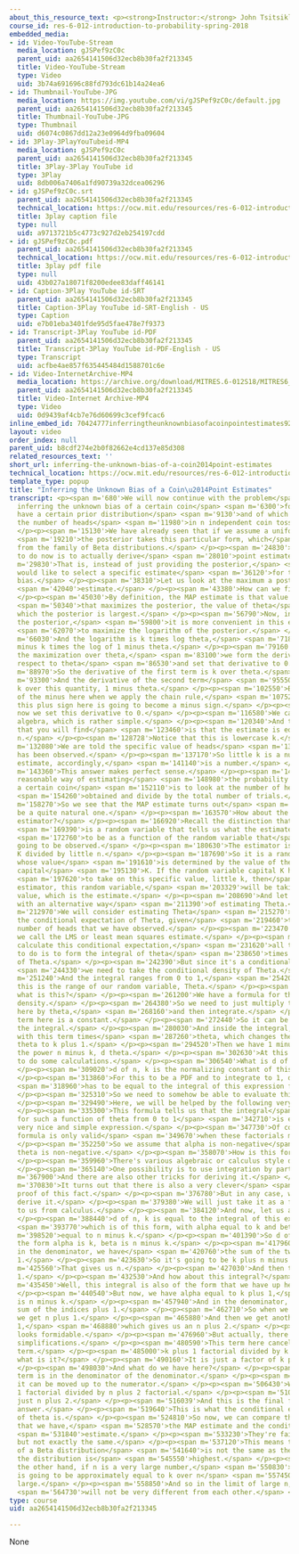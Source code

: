 ```yaml
---
about_this_resource_text: <p><strong>Instructor:</strong> John Tsitsiklis</p>
course_id: res-6-012-introduction-to-probability-spring-2018
embedded_media:
- id: Video-YouTube-Stream
  media_location: gJSPef9zC0c
  parent_uid: aa2654141506d32ecb8b30fa2f213345
  title: Video-YouTube-Stream
  type: Video
  uid: 3b74a691696c88fd793dc61b14a24ea6
- id: Thumbnail-YouTube-JPG
  media_location: https://img.youtube.com/vi/gJSPef9zC0c/default.jpg
  parent_uid: aa2654141506d32ecb8b30fa2f213345
  title: Thumbnail-YouTube-JPG
  type: Thumbnail
  uid: d6074c0867dd12a23e0964d9fba09604
- id: 3Play-3PlayYouTubeid-MP4
  media_location: gJSPef9zC0c
  parent_uid: aa2654141506d32ecb8b30fa2f213345
  title: 3Play-3Play YouTube id
  type: 3Play
  uid: 8db006a7406a1fd90739a32dcea06296
- id: gJSPef9zC0c.srt
  parent_uid: aa2654141506d32ecb8b30fa2f213345
  technical_location: https://ocw.mit.edu/resources/res-6-012-introduction-to-probability-spring-2018/part-ii-inference-limit-theorems/inferring-the-unknown-bias-of-a-coin2014point-estimates/gJSPef9zC0c.srt
  title: 3play caption file
  type: null
  uid: a9713721b5c4773c927d2eb254197cdd
- id: gJSPef9zC0c.pdf
  parent_uid: aa2654141506d32ecb8b30fa2f213345
  technical_location: https://ocw.mit.edu/resources/res-6-012-introduction-to-probability-spring-2018/part-ii-inference-limit-theorems/inferring-the-unknown-bias-of-a-coin2014point-estimates/gJSPef9zC0c.pdf
  title: 3play pdf file
  type: null
  uid: 43b027a18071f8200edee83daff46141
- id: Caption-3Play YouTube id-SRT
  parent_uid: aa2654141506d32ecb8b30fa2f213345
  title: Caption-3Play YouTube id-SRT-English - US
  type: Caption
  uid: e7b01eba3401fde95d5fae478e7f9373
- id: Transcript-3Play YouTube id-PDF
  parent_uid: aa2654141506d32ecb8b30fa2f213345
  title: Transcript-3Play YouTube id-PDF-English - US
  type: Transcript
  uid: acfbe4ae857f635445484d1588701c6e
- id: Video-InternetArchive-MP4
  media_location: https://archive.org/download/MITRES.6-012S18/MITRES6_012S18_L14-09_300k.mp4
  parent_uid: aa2654141506d32ecb8b30fa2f213345
  title: Video-Internet Archive-MP4
  type: Video
  uid: 0d9439af4cb7e76d60699c3cef9fcac6
inline_embed_id: 70424777inferringtheunknownbiasofacoinpointestimates92523343
layout: video
order_index: null
parent_uid: b8cdf274e2b0f82662e4cd137e85d308
related_resources_text: ''
short_url: inferring-the-unknown-bias-of-a-coin2014point-estimates
technical_location: https://ocw.mit.edu/resources/res-6-012-introduction-to-probability-spring-2018/part-ii-inference-limit-theorems/inferring-the-unknown-bias-of-a-coin2014point-estimates
template_type: popup
title: "Inferring the Unknown Bias of a Coin\u2014Point Estimates"
transcript: <p><span m='680'>We will now continue with the problem</span> <span m='2550'>of
  inferring the unknown bias of a certain coin</span> <span m='6300'>for which we
  have a certain prior distribution</span> <span m='9130'>and of which we observe
  the number of heads</span> <span m='11980'>in n independent coin tosses.</span>
  </p><p><span m='15130'>We have already seen that if we assume a uniform prior,</span>
  <span m='19210'>the posterior takes this particular form, which</span> <span m='21810'>comes
  from the family of Beta distributions.</span> </p><p><span m='24830'>What we want
  to do now is to actually derive</span> <span m='28010'>point estimates.</span> </p><p><span
  m='29830'>That is, instead of just providing the posterior,</span> <span m='33620'>we
  would like to select a specific estimate</span> <span m='36120'>for the unknown
  bias.</span> </p><p><span m='38310'>Let us look at the maximum a posteriori probability</span>
  <span m='42040'>estimate.</span> </p><p><span m='43380'>How can we find it?</span>
  </p><p><span m='45030'>By definition, the MAP estimate is that value of theta</span>
  <span m='50340'>that maximizes the posterior, the value of theta</span> <span m='53750'>at
  which the posterior is largest.</span> </p><p><span m='56790'>Now, instead of maximizing
  the posterior,</span> <span m='59800'>it is more convenient in this example</span>
  <span m='62070'>to maximize the logarithm of the posterior.</span> </p><p><span
  m='66030'>And the logarithm is k times log theta,</span> <span m='71860'>plus n
  minus k times the log of 1 minus theta.</span> </p><p><span m='79160'>To carry out
  the maximization over theta,</span> <span m='83100'>we form the derivative with
  respect to theta</span> <span m='86530'>and set that derivative to 0.</span> </p><p><span
  m='88970'>So the derivative of the first term is k over theta.</span> </p><p><span
  m='93300'>And the derivative of the second term</span> <span m='95550'>is n minus
  k over this quantity, 1 minus theta.</span> </p><p><span m='102550'>But because
  of the minus here when we apply the chain rule,</span> <span m='107520'>actually,
  this plus sign here is going to become a minus sign.</span> </p><p><span m='113130'>And
  now we set this derivative to 0.</span> </p><p><span m='116580'>We carry out the
  algebra, which is rather simple.</span> </p><p><span m='120340'>And the end result
  that you will find</span> <span m='123460'>is that the estimate is equal to k over
  n.</span> </p><p><span m='128728'>Notice that this is lowercase k.</span> </p><p><span
  m='132080'>We are told the specific value of heads</span> <span m='135200'>that
  has been observed.</span> </p><p><span m='137170'>So little k is a number, and our
  estimate, accordingly,</span> <span m='141140'>is a number.</span> </p><p><span
  m='143360'>This answer makes perfect sense.</span> </p><p><span m='146370'>A very
  reasonable way of estimating</span> <span m='148980'>the probability of heads of
  a certain coin</span> <span m='152110'>is to look at the number of heads</span>
  <span m='154260'>obtained and divide by the total number of trials.</span> </p><p><span
  m='158270'>So we see that the MAP estimate turns out</span> <span m='160640'>to
  be a quite natural one.</span> </p><p><span m='163570'>How about the corresponding
  estimator?</span> </p><p><span m='166920'>Recall the distinction that the estimator</span>
  <span m='169390'>is a random variable that tells us what the estimate is going</span>
  <span m='172760'>to be as a function of the random variable that</span> <span m='177810'>is
  going to be observed.</span> </p><p><span m='180630'>The estimator is uppercase
  K divided by little n.</span> </p><p><span m='187690'>So it is a random variable
  whose value</span> <span m='191610'>is determined by the value of the random variable
  capital</span> <span m='195130'>K. If the random variable capital K happens</span>
  <span m='197620'>to take on this specific value, little k, then</span> <span m='200730'>our
  estimator, this random variable,</span> <span m='203329'>will be taking this specific
  value, which is the estimate.</span> </p><p><span m='208690'>And let us now compare
  with an alternative way</span> <span m='211390'>of estimating Theta.</span> </p><p><span
  m='212970'>We will consider estimating Theta</span> <span m='215270'>by forming
  the conditional expectation of Theta, given</span> <span m='219460'>the specific
  number of heads that we have observed.</span> </p><p><span m='223470'>This is what
  we call the LMS or least mean squares estimate.</span> </p><p><span m='229110'>To
  calculate this conditional expectation,</span> <span m='231620'>all that we need
  to do is to form the integral of theta</span> <span m='238650'>times the density
  of Theta.</span> </p><p><span m='242390'>But since it's a conditional expectation,</span>
  <span m='244330'>we need to take the conditional density of Theta.</span> </p><p><span
  m='251240'>And the integral ranges from 0 to 1,</span> <span m='254200'>because
  this is the range of our random variable, Theta.</span> </p><p><span m='259880'>Now,
  what is this?</span> </p><p><span m='261200'>We have a formula for the posterior
  density.</span> </p><p><span m='264380'>So we need to just multiply this expression
  here by theta,</span> <span m='268160'>and then integrate.</span> </p><p><span m='269970'>This
  term here is a constant.</span> </p><p><span m='272440'>So it can be pulled outside
  the integral.</span> </p><p><span m='280030'>And inside the integral, we are left
  with this term times</span> <span m='287260'>theta, which changes the exponent of
  theta to k plus 1.</span> </p><p><span m='294520'>Then we have 1 minus theta to
  the power n minus k, d theta.</span> </p><p><span m='302630'>At this point, we need
  to do some calculations.</span> </p><p><span m='306540'>What is d of n, k?</span>
  </p><p><span m='309020'>d of n, k is the normalizing constant of this PDF.</span>
  </p><p><span m='313860'>For this to be a PDF and to integrate to 1, d of n, k</span>
  <span m='318960'>has to be equal to the integral of this expression from 0 to 1.</span>
  </p><p><span m='325310'>So we need to somehow be able to evaluate this integral.</span>
  </p><p><span m='329490'>Here, we will be helped by the following very nice formula.</span>
  </p><p><span m='335300'>This formula tells us that the integral</span> <span m='337790'>of
  for such a function of theta from 0 to 1</span> <span m='342710'>is equal to this
  very nice and simple expression.</span> </p><p><span m='347730'>Of course, this
  formula is only valid</span> <span m='349670'>when these factorials make sense.</span>
  </p><p><span m='352250'>So we assume that alpha is non-negative</span> <span m='354860'>and
  theta is non-negative.</span> </p><p><span m='358070'>How is this formula derived?</span>
  </p><p><span m='359960'>There's various algebraic or calculus style derivations.</span>
  </p><p><span m='365140'>One possibility is to use integration by parts.</span> </p><p><span
  m='367900'>And there are also other tricks for deriving it.</span> </p><p><span
  m='370830'>It turns out that there is also a very clever</span> <span m='373930'>probabilistic
  proof of this fact.</span> </p><p><span m='376780'>But in any case, we will not
  derive it.</span> </p><p><span m='379380'>We will just take it as a fact that comes
  to us from calculus.</span> </p><p><span m='384120'>And now, let us apply this formula.</span>
  </p><p><span m='388440'>d of n, k is equal to the integral of this expression,</span>
  <span m='393770'>which is of this form, with alpha equal to k and beta</span> <span
  m='398520'>equal to n minus k.</span> </p><p><span m='401390'>So d of n, k takes
  the form alpha is k, beta is n minus k.</span> </p><p><span m='417960'>And then
  in the denominator, we have</span> <span m='420760'>the sum of the two indices plus
  1.</span> </p><p><span m='423630'>So it's going to be k plus n minus k.</span> </p><p><span
  m='425560'>That gives us n.</span> </p><p><span m='427030'>And then there's a plus
  1.</span> </p><p><span m='432530'>And how about this integral?</span> </p><p><span
  m='435450'>Well, this integral is also of the form that we have up here.</span>
  </p><p><span m='440540'>But now, we have alpha equal to k plus 1,</span> <span m='450530'>beta
  is n minus k.</span> </p><p><span m='457940'>And in the denominator, we have the
  sum of the indices plus 1.</span> </p><p><span m='462710'>So when we add these indices,
  we get n plus 1.</span> </p><p><span m='465880'>And then we get another factor of
  1,</span> <span m='468880'>which gives us an n plus 2.</span> </p><p><span m='475510'>This
  looks formidable.</span> </p><p><span m='476960'>But actually, there's a lot of
  simplifications.</span> </p><p><span m='480590'>This term here cancels with that
  term.</span> </p><p><span m='485000'>k plus 1 factorial divided by k factorial,
  what is it?</span> </p><p><span m='490160'>It is just a factor of k plus 1.</span>
  </p><p><span m='498030'>And what do we have here?</span> </p><p><span m='500110'>This
  term is in the denominator of the denominator.</span> </p><p><span m='503380'>So
  it can be moved up to the numerator.</span> </p><p><span m='506430'>We have n plus
  1 factorial divided by n plus 2 factorial.</span> </p><p><span m='510870'>This is
  just n plus 2.</span> </p><p><span m='516039'>And this is the final form of the
  answer.</span> </p><p><span m='519640'>This is what the conditional expectation
  of theta is.</span> </p><p><span m='524810'>So now, we can compare the two estimates
  that we have,</span> <span m='528570'>the MAP estimate and the conditional expectation</span>
  <span m='531840'>estimate.</span> </p><p><span m='533230'>They're fairly similar,
  but not exactly the same.</span> </p><p><span m='537120'>This means that the mean
  of a Beta distribution</span> <span m='541640'>is not the same as the point at which
  the distribution is</span> <span m='545550'>highest.</span> </p><p><span m='546990'>On
  the other hand, if n is a very large number,</span> <span m='550830'>this expression
  is going to be approximately equal to k over n</span> <span m='557450'>when n is
  large.</span> </p><p><span m='558850'>And so in the limit of large n, the two estimators</span>
  <span m='564730'>will not be very different from each other.</span> </p><p></p>
type: course
uid: aa2654141506d32ecb8b30fa2f213345

---
```

None